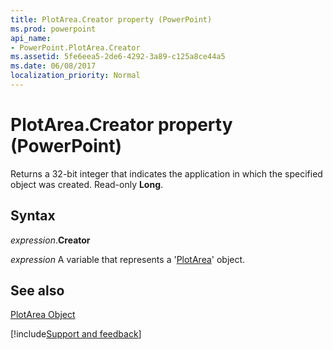```yaml
---
title: PlotArea.Creator property (PowerPoint)
ms.prod: powerpoint
api_name:
- PowerPoint.PlotArea.Creator
ms.assetid: 5fe6eea5-2de6-4292-3a89-c125a8ce44a5
ms.date: 06/08/2017
localization_priority: Normal
---
```



# PlotArea.Creator property (PowerPoint)

Returns a 32-bit integer that indicates the application in which the specified object was created. Read-only  **Long**.


## Syntax

_expression_.**Creator**

_expression_ A variable that represents a '[PlotArea](PowerPoint.PlotArea.md)' object.


## See also


[PlotArea Object](PowerPoint.PlotArea.md)

[!include[Support and feedback](~/includes/feedback-boilerplate.md)]